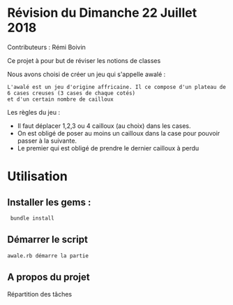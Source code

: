 # Révision du Dimanche 22 Juillet 2018

Contributeurs : Rémi Boivin

Ce projet à pour but de réviser les notions de classes

Nous avons choisi de créer un jeu qui s'appelle awalé :

    L'awalé est un jeu d'origine affricaine. Il ce compose d'un plateau de 6 cases creuses (3 cases de chaque cotés)
    et d'un certain nombre de cailloux
Les règles du jeu :

   * Il faut déplacer 1,2,3 ou 4 cailloux (au choix) dans les cases.
   * On est obligé de poser au moins un cailloux dans la case pour pouvoir passer à la suivante.
   * Le premier qui est obligé de prendre le dernier cailloux à perdu


# Utilisation

  ## Installer les gems :

     bundle install

  ## Démarrer le script

    awale.rb démarre la partie

  ## A propos du projet


Répartition des tâches
